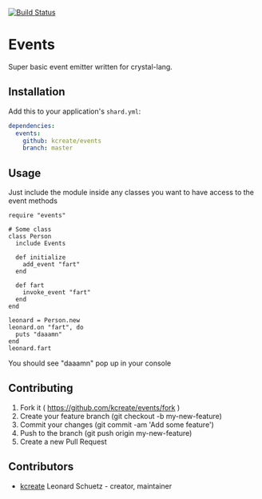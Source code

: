 [![Build Status](https://travis-ci.org/KCreate/events.svg?branch=master)](https://travis-ci.org/KCreate/events)

# Events

Super basic event emitter written for crystal-lang.

## Installation

Add this to your application's `shard.yml`:

```yaml
dependencies:
  events:
    github: kcreate/events
    branch: master
```


## Usage

Just include the module inside any classes you want to have access to the event methods

```crystal
require "events"

# Some class
class Person
  include Events

  def initialize
    add_event "fart"
  end

  def fart
    invoke_event "fart"
  end
end

leonard = Person.new
leonard.on "fart", do
  puts "daaamn"
end
leonard.fart
```

You should see "daaamn" pop up in your console

## Contributing

1. Fork it ( https://github.com/kcreate/events/fork )
2. Create your feature branch (git checkout -b my-new-feature)
3. Commit your changes (git commit -am 'Add some feature')
4. Push to the branch (git push origin my-new-feature)
5. Create a new Pull Request

## Contributors

- [kcreate](https://github.com/kcreate) Leonard Schuetz - creator, maintainer
